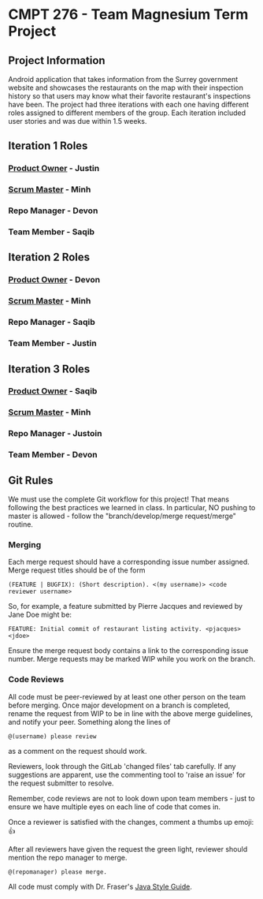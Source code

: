 # CMPT 276 - Team Magnesium Term Project

## Project Information
Android application that takes information from the Surrey government website and showcases the restaurants on the map with their inspection history so that users may know what their favorite restaurant's inspections have been. 
The project had three iterations with each one having different roles assigned to different members of the group.
Each iteration included user stories and was due within 1.5 weeks.

## Iteration 1 Roles

### [Product Owner](https://www.mountaingoatsoftware.com/agile/scrum/roles/product-owner) - Justin

### [Scrum Master](https://www.mountaingoatsoftware.com/agile/scrum/roles/scrummaster) - Minh

### Repo Manager -  Devon

### Team Member - Saqib


## Iteration 2 Roles

### [Product Owner](https://www.mountaingoatsoftware.com/agile/scrum/roles/product-owner) - Devon

### [Scrum Master](https://www.mountaingoatsoftware.com/agile/scrum/roles/scrummaster) - Minh

### Repo Manager -  Saqib

### Team Member - Justin


## Iteration 3 Roles

### [Product Owner](https://www.mountaingoatsoftware.com/agile/scrum/roles/product-owner) - Saqib

### [Scrum Master](https://www.mountaingoatsoftware.com/agile/scrum/roles/scrummaster) - Minh

### Repo Manager -  Justoin

### Team Member - Devon


## Git Rules

We must use the complete Git workflow for this project! That means following the best practices we learned in class. In particular, NO pushing to master is allowed - follow the "branch/develop/merge request/merge" routine.

### Merging 

Each merge request should have a corresponding issue number assigned. 
Merge request titles should be of the form

	(FEATURE | BUGFIX): (Short description). <(my username)> <code reviewer username>

So, for example, a feature submitted by Pierre Jacques and reviewed by Jane Doe might be:

	FEATURE: Initial commit of restaurant listing activity. <pjacques> <jdoe>
	
Ensure the merge request body contains a link to the corresponding issue number. Merge requests may be marked WIP while you work on the branch.
	
### Code Reviews

All code must be peer-reviewed by at least one other person on the team before merging. Once major development on a branch is completed, rename the request from WIP to be in line with the above merge guidelines, and notify your peer. Something along the lines of

	@(username) please review
	
as a comment on the request should work.


Reviewers, look through the GitLab 'changed files' tab carefully. If any suggestions are  apparent, use the commenting tool to 'raise an issue' for the request submitter to resolve.

Remember, code reviews are not to look down upon team members - just to ensure we have multiple eyes on each line of code that comes in.

Once a reviewer is satisfied with the changes, comment a thumbs up emoji: 👍

After all reviewers have given the request the green light, reviewer should mention the repo manager to merge.

	@(repomanager) please merge.
	
	

All code must comply with Dr. Fraser's [Java Style Guide](https://opencoursehub.cs.sfu.ca/bfraser/grav-cms/cmpt276/course-info/styleguide).


